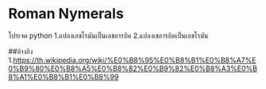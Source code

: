 # Roman Nymerals

โปรเจค python
1.แปลงเลขโรมันเป็นเลขอารบิค 
2.แปลงเขอารบิคเป็นเลขโรมัน

##อ้างอิง
1.https://th.wikipedia.org/wiki/%E0%B8%95%E0%B8%B1%E0%B8%A7%E0%B9%80%E0%B8%A5%E0%B8%82%E0%B9%82%E0%B8%A3%E0%B8%A1%E0%B8%B1%E0%B8%99

